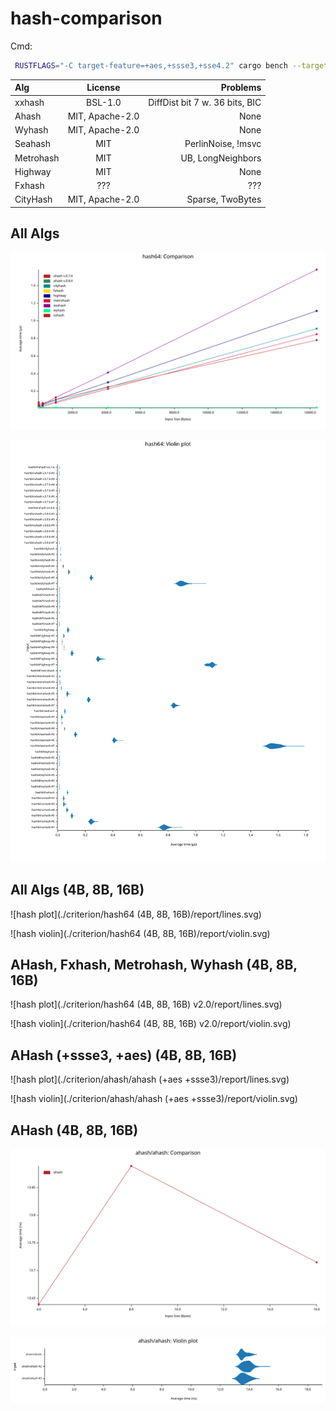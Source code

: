 # hash-comparison

Cmd:

```sh
 RUSTFLAGS="-C target-feature=+aes,+ssse3,+sse4.2" cargo bench --target=x86_64-unknown-linux-musl
```

| Alg       |     License     |                       Problems |
| :-------- | :-------------: | -----------------------------: |
| xxhash    |     BSL-1.0     | DiffDist bit 7 w. 36 bits, BIC |
| Ahash     | MIT, Apache-2.0 |                           None |
| Wyhash    | MIT, Apache-2.0 |                           None |
| Seahash   |       MIT       |             PerlinNoise, !msvc |
| Metrohash |       MIT       |              UB, LongNeighbors |
| Highway   |       MIT       |                           None |
| Fxhash    |       ???       |                            ??? |
| CityHash  | MIT, Apache-2.0 |               Sparse, TwoBytes |

## All Algs

![hash plot](./criterion/hash64/report/lines.svg)

<!-- <img src="./criterion/hash64/report/lines.svg"> -->

![hash violin](./criterion/hash64/report/violin.svg)

<!-- <img src="./criterion/hash64/report/violin.svg"> -->

## All Algs (4B, 8B, 16B)

![hash plot](./criterion/hash64 (4B, 8B, 16B)/report/lines.svg)

![hash violin](./criterion/hash64 (4B, 8B, 16B)/report/violin.svg)

## AHash, Fxhash, Metrohash, Wyhash (4B, 8B, 16B)

![hash plot](./criterion/hash64 (4B, 8B, 16B) v2.0/report/lines.svg)

![hash violin](./criterion/hash64 (4B, 8B, 16B) v2.0/report/violin.svg)

## AHash (+ssse3, +aes) (4B, 8B, 16B)

![hash plot](./criterion/ahash/ahash (+aes +ssse3)/report/lines.svg)

![hash violin](./criterion/ahash/ahash (+aes +ssse3)/report/violin.svg)

## AHash (4B, 8B, 16B)

![hash plot](./criterion/ahash/ahash/report/lines.svg)

![hash violin](./criterion/ahash/ahash/report/violin.svg)
